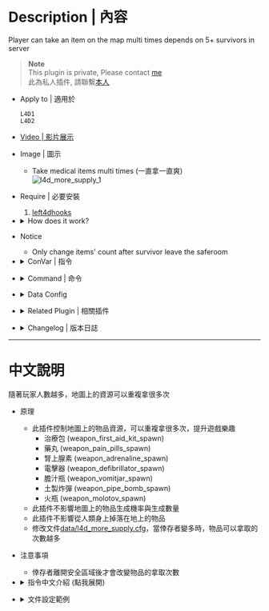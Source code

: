 # Description | 內容
Player can take an item on the map multi times depends on 5+ survivors in server

> __Note__ <br/>
This plugin is private, Please contact [me](https://github.com/fbef0102/Game-Private_Plugin#私人插件列表-private-plugins-list)<br/>
此為私人插件, 請聯繫[本人](https://github.com/fbef0102/Game-Private_Plugin#私人插件列表-private-plugins-list)

* Apply to | 適用於
	```
	L4D1
	L4D2
	```

* [Video | 影片展示](https://youtu.be/sSjRpDF2DR0)

* Image | 圖示
	* Take medical items multi times (一直拿一直爽)
	<br/>![l4d_more_supply_1](image/l4d_more_supply_1.gif)

* Require | 必要安裝
	1. [left4dhooks](https://forums.alliedmods.net/showthread.php?t=321696)

* <details><summary>How does it work?</summary>

	* Modify data file [data/l4d_more_supply.cfg](data/l4d_more_supply.cfg) to adjust _spawn items count on the map when 5+ survivors in server 
		* Kits (weapon_first_aid_kit_spawn)
		* Pills (weapon_pain_pills_spawn)
		* Adrenaline shots (weapon_adrenaline_spawn)
		* Defibrillators (weapon_defibrillator_spawn)
		* Vomitjars (weapon_vomitjar_spawn)
		* Pipe Bombs (weapon_pipe_bomb_spawn)
		* Molotovs (weapon_molotov_spawn)
</details>

* Notice
	* Only change items' count after survivor leave the saferoom 

* <details><summary>ConVar | 指令</summary>

	* cfg/sourcemod/l4d_more_supply.cfg
		```php
		// 0=Plugin off, 1=Plugin on.
		l4d_more_supply_enable "1"

		// Dynamic Adjust item count depends on, 0=the number of alive survivors, 1=the number of alive + dead survivors.
		l4d_more_supply_including_dead "1"
		```
</details>

* <details><summary>Command | 命令</summary>
	
	None
</details>

* <details><summary>Data Config</summary>

	* [data/l4d_more_supply.cfg](data/l4d_more_supply.cfg)
		```php
		"l4d_more_supply"
		{
			//weapon_first_aid_kit_spawn
			"First Aid Kits"
			{
				// example: If there are 11 survivors => First Aid Kit count: 3
				// "11"	"3"	
				"1"		"1"	
				"2"		"1"	
				"3"		"1"	
				"4"		"1"	
				"5"		"2"	
				"6"		"2"	
				"7"		"2"	
				"8"		"2"
				"9"		"3"	
				"10"	"3"	
				"11"	"3"	
				"12"	"3"	
				"13"	"3"	
				"14"	"3"	
				"15"	"4"	
				"16"	"4"	

				...
			}	

			...
		}
		```
</details>

* <details><summary>Related Plugin | 相關插件</summary>

	1. [MultiSlots](https://github.com/fbef0102/L4D1_2-Plugins/tree/master/l4dmultislots): Allows additional survivor players in server when 5+ player joins the server
		* 創造5位以上倖存者遊玩伺服器
	2. [l4dinfectedbots](https://github.com/fbef0102/L4D1_2-Plugins/tree/master/l4dmultislots): Spawns multi infected bots in any mode + allows playable special infected in coop/survival + unlock infected slots (10 VS 10 available)
		* 多特感生成插件，倖存者人數越多，生成的特感越多，且不受遊戲特感數量限制 + 解除特感隊伍的人數限制 (可達成對抗 10 VS 10 玩法)
</details>

* <details><summary>Changelog | 版本日誌</summary>

	* v1.1 (2024-8-7)
		* Add Data file
		* Update cvars

	* v1.0 (2023-4-1)
		* Initial Release
</details>

- - - -
# 中文說明
隨著玩家人數越多，地圖上的資源可以重複拿很多次

* 原理
	* 此插件控制地圖上的物品資源，可以重複拿很多次，提升遊戲樂趣
		* 治療包 (weapon_first_aid_kit_spawn)
		* 藥丸 (weapon_pain_pills_spawn)
		* 腎上腺素 (weapon_adrenaline_spawn)
		* 電擊器 (weapon_defibrillator_spawn)
		* 膽汁瓶 (weapon_vomitjar_spawn)
		* 土製炸彈 (weapon_pipe_bomb_spawn)
		* 火瓶 (weapon_molotov_spawn)
	* 此插件不影響地圖上的物品生成機率與生成數量
	* 此插件不影響從人類身上掉落在地上的物品
	* 修改文件[data/l4d_more_supply.cfg](data/l4d_more_supply.cfg)，當倖存者變多時，物品可以拿取的次數越多

* 注意事項
	* 倖存者離開安全區域後才會改變物品的拿取次數

* <details><summary>指令中文介紹 (點我展開)</summary>

	* cfg/sourcemod/l4d_more_supply.cfg
		```php
		// 0=關閉插件, 1=啟動插件
		l4d_more_supply_enable "1"

		// 根據何種方式計算倖存者人數, 0=活著的倖存者人數, 1=活著+死亡的倖存者人數
		l4d_more_supply_including_dead "1"
		```
</details>

* <details><summary>文件設定範例</summary>

	* [data/l4d_more_supply.cfg](data/l4d_more_supply.cfg)
		```php
		"l4d_more_supply"
		{
			//治療包
			"First Aid Kits"
			{
				// 舉例: 11位倖存者時 => 地圖上的治療包可以重複拿三次
				// "11"	"3"	

				// 自行修改
				"1"		"1"	
				"2"		"1"	
				"3"		"1"	
				"4"		"1"	
				"5"		"2"	
				"6"		"2"	
				"7"		"2"	
				"8"		"2"
				"9"		"3"	
				"10"	"3"	
				"11"	"3"	
				"12"	"3"	
				"13"	"3"	
				"14"	"3"	
				"15"	"4"	
				"16"	"4"	
				
				...
			}	

			...
		}
		```
</details>